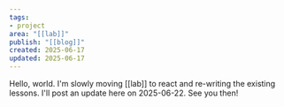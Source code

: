 ```yaml
---
tags:
- project
area: "[[lab]]"
publish: "[[blog]]"
created: 2025-06-17
updated: 2025-06-17
---
```


Hello, world. I'm slowly moving [[lab]] to react and re-writing the existing lessons. I'll post an update here on 2025-06-22. See you then!